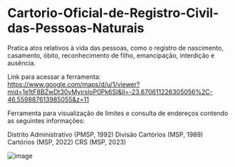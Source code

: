 # Cartorio-Oficial-de-Registro-Civil-das-Pessoas-Naturais
Pratica atos relativos à vida das pessoas, como o registro de nascimento, casamento, óbito, reconhecimento de filho, emancipação, interdição e ausência.

Link para acessar a ferramenta: https://www.google.com/maps/d/u/1/viewer?mid=1e1tF8BZwDt30vMyirsloP0Pk6SI&ll=-23.670611226305056%2C-46.559887613985055&z=11

Ferramenta para visualização de limites e consulta de endereços contendo as seguintes informações:

Distrito Administrativo (PMSP, 1992)
Divisão Cartórios (MSP, 1989)
Cartórios (MSP, 2022)
CRS (MSP, 2023)

![image](https://github.com/gisa-ceinfo-sms-sp/Cartorio-Oficial-de-Registro-Civil-das-Pessoas-Naturais/assets/75272641/7c96cc0e-1bca-4053-bc0b-2a65a0602bd6)
